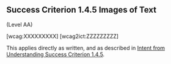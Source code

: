 ## Success Criterion 1.4.5 Images of Text

(Level AA)

[wcag:XXXXXXXXX]
[wcag2ict:ZZZZZZZZZ]

This applies directly as written, and as described in [Intent from Understanding Success Criterion 1.4.5](https://www.w3.org/WAI/WCAG22/Understanding/images-of-text#intent).
